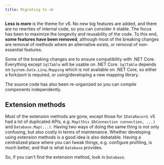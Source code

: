 ```yaml
---
title: Migrating to v6
---
```


**Less is more** is the theme for v6. No new big features are added, and there are no rewrites of internal code, so you can consider it stable. The focus has been to maximize the longevity and reusability of the code. To this end, **some features have been removed**, although most of the breaking changes are removal of methods where an alternative exists, or removal of non-essential features.

Some of the breaking changes are to ensure compatibility with .NET Core. Everything except `SqlTable` will be usable on .NET Core. `SqlTable` depends on `System.Data.Linq.Mapping` which is not available on .NET Core, so either a fork/port is required, or using/developing a new mapping library.

The source code has also been re-organized so you can compile components independently.

Extension methods
-----------------
Most of the extension methods are gone, except those for `IDataRecord`. v5 had a lot of duplicated APIs, e.g. `Map(this DbConnection connection, ...)` and `Database.Map(...)`. Having two ways of doing the same thing is not only confusing, but also costly in terms of maintenance. Whether developing using extension methods is a good idea is also debatable. Having a centralized place where you can tweak things, e.g. configure profiling, is much better, and that is what `Database` provides.

So, if you can't find the extension method, look in `Database`.

